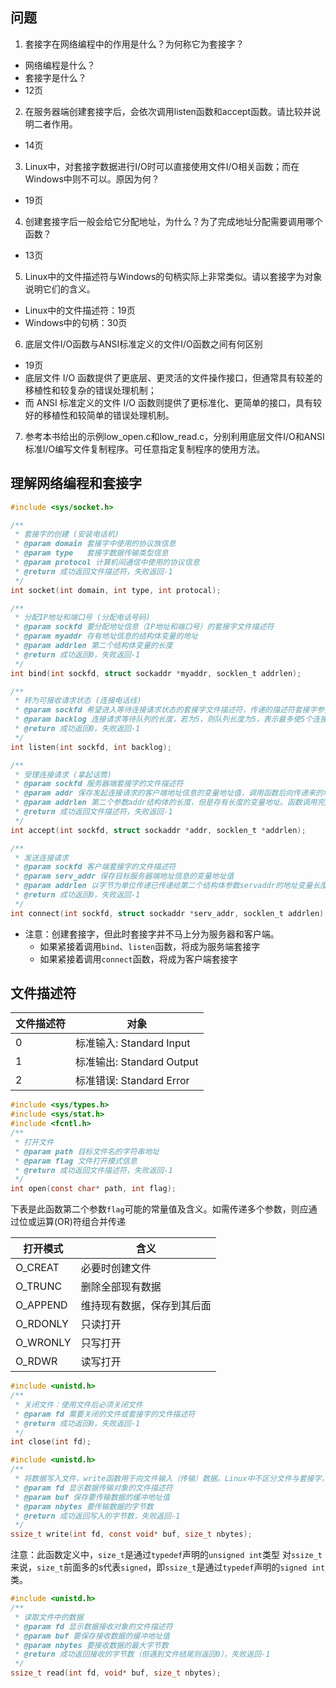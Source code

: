 ## 问题

1. 套接字在网络编程中的作用是什么？为何称它为套接字？
  * 网络编程是什么？
  * 套接字是什么？
  * 12页
2. 在服务器端创建套接字后，会依次调用listen函数和accept函数。请比较并说明二者作用。
  * 14页
3. Linux中，对套接字数据进行I/O时可以直接使用文件I/O相关函数；而在Windows中则不可以。原因为何？
  * 19页
4. 创建套接字后一般会给它分配地址，为什么？为了完成地址分配需要调用哪个函数？
  * 13页
5. Linux中的文件描述符与Windows的句柄实际上非常类似。请以套接字为对象说明它们的含义。
  * Linux中的文件描述符：19页
  * Windows中的句柄：30页
6. 底层文件I/O函数与ANSI标准定义的文件I/O函数之间有何区别
  * 19页
  * 底层文件 I/O 函数提供了更底层、更灵活的文件操作接口，但通常具有较差的移植性和较复杂的错误处理机制；
  * 而 ANSI 标准定义的文件 I/O 函数则提供了更标准化、更简单的接口，具有较好的移植性和较简单的错误处理机制。
7. 参考本书给出的示例low_open.c和low_read.c，分别利用底层文件I/O和ANSI标准I/O编写文件复制程序。可任意指定复制程序的使用方法。

## 理解网络编程和套接字

```c
#include <sys/socket.h>

/**
 * 套接字的创建 (安装电话机)
 * @param domain 套接字中使用的协议族信息
 * @param type   套接字数据传输类型信息
 * @param protocol 计算机间通信中使用的协议信息
 * @return 成功返回文件描述符，失败返回-1
 */
int socket(int domain, int type, int protocal);

/**
 * 分配IP地址和端口号 (分配电话号码)
 * @param sockfd 要分配地址信息（IP地址和端口号）的套接字文件描述符
 * @param myaddr 存有地址信息的结构体变量的地址
 * @param addrlen 第二个结构体变量的长度
 * @return 成功返回0，失败返回-1
 */
int bind(int sockfd, struct sockaddr *myaddr, socklen_t addrlen);

/**
 * 转为可接收请求状态 (连接电话线)
 * @param sockfd 希望进入等待连接请求状态的套接字文件描述符，传递的描述符套接字参数成为服务器端套接字（监听套接字）
 * @param backlog 连接请求等待队列的长度，若为5，则队列长度为5，表示最多使5个连接请求进入队列
 * @return 成功返回0，失败返回-1
 */
int listen(int sockfd, int backlog);

/**
 * 受理连接请求 (拿起话筒)
 * @param sockfd 服务器端套接字的文件描述符
 * @param addr 保存发起连接请求的客户端地址信息的变量地址值，调用函数后向传递来的地址变量参数填充客户端地址信息
 * @param addrlen 第二个参数addr结构体的长度，但是存有长度的变量地址。函数调用完成后，该变量即被填入客户端地址长度
 * @return 成功返回文件描述符，失败返回-1
 */
int accept(int sockfd, struct sockaddr *addr, socklen_t *addrlen);

/**
 * 发送连接请求
 * @param sockfd 客户端套接字的文件描述符
 * @param serv_addr 保存目标服务器端地址信息的变量地址值
 * @param addrlen 以字节为单位传递已传递给第二个结构体参数servaddr的地址变量长度
 * @return 成功返回0，失败返回-1
 */
int connect(int sockfd, struct sockaddr *serv_addr, socklen_t addrlen);
```

* 注意：创建套接字，但此时套接字并不马上分为服务器和客户端。
  * 如果紧接着调用`bind`、`listen`函数，将成为服务端套接字
  * 如果紧接着调用`connect`函数，将成为客户端套接字

## 文件描述符

| 文件描述符 | 对象                     |
| -------- | ----------------------- |
| 0        | 标准输入: Standard Input  |
| 1        | 标准输出: Standard Output |
| 2        | 标准错误: Standard Error  |

```c
#include <sys/types.h>
#include <sys/stat.h>
#include <fcntl.h>
/**
 * 打开文件
 * @param path 目标文件名的字符串地址
 * @param flag 文件打开模式信息
 * @return 成功返回文件描述符，失败返回-1
 */
int open(const char* path, int flag);
```

下表是此函数第二个参数`flag`可能的常量值及含义。如需传递多个参数，则应通过位或运算(OR)符组合并传递

| 打开模式  | 含义           |
| -------- | ------------- |
| O_CREAT  | 必要时创建文件   |
| O_TRUNC  | 删除全部现有数据 |
| O_APPEND | 维持现有数据，保存到其后面 |
| O_RDONLY | 只读打开        |
| O_WRONLY | 只写打开        |
| O_RDWR   | 读写打开        |

```c
#include <unistd.h>
/**
 * 关闭文件：使用文件后必须关闭文件
 * @param fd 需要关闭的文件或套接字的文件描述符
 * @return 成功返回0，失败返回-1
 */
int close(int fd);
```

```c
#include <unistd.h>
/**
 * 将数据写入文件，write函数用于向文件输入（传输）数据。Linux中不区分文件与套接字，因此，通过套接字向其他计算机传递数据时也会用到该函数。
 * @param fd 显示数据传输对象的文件描述符
 * @param buf 保存要传输数据的缓冲地址值
 * @param nbytes 要传输数据的字节数
 * @return 成功返回写入的字节数，失败返回-1
 */
ssize_t write(int fd, const void* buf, size_t nbytes);
```

注意：此函数定义中，`size_t`是通过`typedef`声明的`unsigned int`类型
对`ssize_t`来说，`size_t`前面多的s代表`signed`，即`ssize_t`是通过`typedef`声明的`signed int`类。

```c
#include <unistd.h>
/**
 * 读取文件中的数据
 * @param fd 显示数据接收对象的文件描述符
 * @param buf 要保存接收数据的缓冲地址值
 * @param nbytes 要接收数据的最大字节数
 * @return 成功返回接收的字节数（但遇到文件结尾则返回0），失败返回-1
 */
ssize_t read(int fd, void* buf, size_t nbytes);
```
